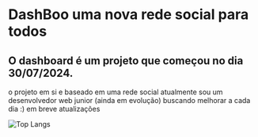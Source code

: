 # DashBoo uma nova rede social para todos
## O **dashboard** é um projeto que começou no dia 30/07/2024. 
o projeto em si e baseado em uma rede social 
atualmente sou um desenvolvedor web junior (ainda em evolução) buscando melhorar a cada dia :)
em breve atualizações


![Top Langs](https://github-readme-stats.vercel.app/api/top-langs/?username=DeveloperLuh&hide_progress=true)
